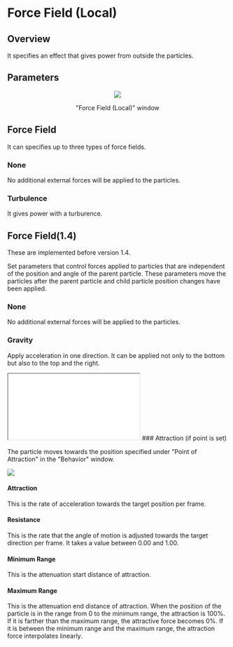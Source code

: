 ﻿# Force Field (Local)

## Overview

It specifies an effect that gives power from outside the particles.

## Parameters
<div align="center">
<img src="../../img/Reference/Atraction/panel_en.png">
<p>"Force Field (Local)" window</p>
</div>

## Force Field

It can specifies up to three types of force fields.

### None

No additional external forces will be applied to the particles.

### Turbulence

It gives power with a turburence.

## Force Field(1.4)

These are implemented before version 1.4.

Set parameters that control forces applied to particles that are independent of the position and angle of the parent particle. These parameters move the particles after the parent particle and child particle position changes have been applied.

### None

No additional external forces will be applied to the particles.

### Gravity

Apply acceleration in one direction. It can be applied not only to the bottom but also to the top and the right.
<iframe src='../../Effects/viewer_en.html#References/Attraction_Forces/gravity.efkefc'></iframe>
### Attraction (if point is set)

The particle moves towards the position specified under "Point of Attraction" in the "Behavior" window.

![](../../img/Reference/locationAbs_attraction.gif)

#### Attraction

This is the rate of acceleration towards the target position per frame.

#### Resistance

This is the rate that the angle of motion is adjusted towards the target direction per frame. It takes a value between 0.00 and 1.00.

#### Minimum Range

This is the attenuation start distance of attraction.

#### Maximum Range

This is the attenuation end distance of attraction. When the position of the particle is in the range from 0 to the minimum range, the attraction is 100%. If it is farther than the maximum range, the attractive force becomes 0%. If it is between the minimum range and the maximum range, the attraction force interpolates linearly.
